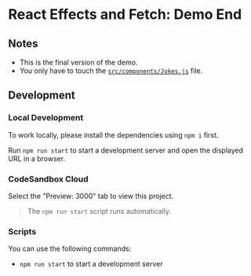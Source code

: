# React Effects and Fetch: Demo End

## Notes

- This is the final version of the demo.
- You only have to touch the [`src/components/Jokes.js`](./src/components/Jokes.js) file.

## Development

### Local Development

To work locally, please install the dependencies using `npm i` first.

Run `npm run start` to start a development server and open the displayed URL in a browser.

### CodeSandbox Cloud

Select the "Preview: 3000" tab to view this project.

> The `npm run start` script runs automatically.

### Scripts

You can use the following commands:

- `npm run start` to start a development server
